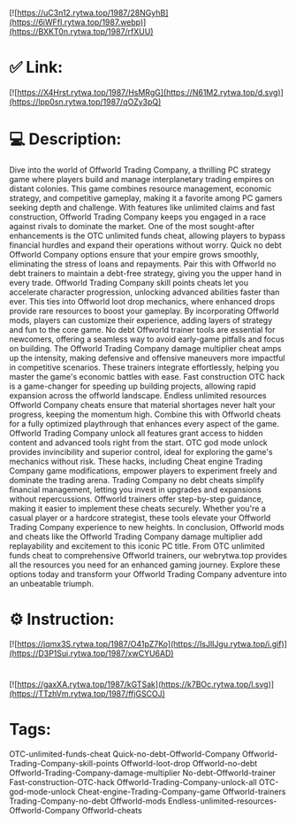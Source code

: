 [![https://uC3n12.rytwa.top/1987/28NGyhB](https://6iWFfI.rytwa.top/1987.webp)](https://BXKT0n.rytwa.top/1987/rfXUU)
# ✅ Link:
[![https://X4Hrst.rytwa.top/1987/HsMRgG](https://N61M2.rytwa.top/d.svg)](https://lpp0sn.rytwa.top/1987/qOZy3pQ)
# 💻 Description:
Dive into the world of Offworld Trading Company, a thrilling PC strategy game where players build and manage interplanetary trading empires on distant colonies. This game combines resource management, economic strategy, and competitive gameplay, making it a favorite among PC gamers seeking depth and challenge. With features like unlimited claims and fast construction, Offworld Trading Company keeps you engaged in a race against rivals to dominate the market.
One of the most sought-after enhancements is the OTC unlimited funds cheat, allowing players to bypass financial hurdles and expand their operations without worry. Quick no debt Offworld Company options ensure that your empire grows smoothly, eliminating the stress of loans and repayments. Pair this with Offworld no debt trainers to maintain a debt-free strategy, giving you the upper hand in every trade.
Offworld Trading Company skill points cheats let you accelerate character progression, unlocking advanced abilities faster than ever. This ties into Offworld loot drop mechanics, where enhanced drops provide rare resources to boost your gameplay. By incorporating Offworld mods, players can customize their experience, adding layers of strategy and fun to the core game.
No debt Offworld trainer tools are essential for newcomers, offering a seamless way to avoid early-game pitfalls and focus on building. The Offworld Trading Company damage multiplier cheat amps up the intensity, making defensive and offensive maneuvers more impactful in competitive scenarios. These trainers integrate effortlessly, helping you master the game's economic battles with ease.
Fast construction OTC hack is a game-changer for speeding up building projects, allowing rapid expansion across the offworld landscape. Endless unlimited resources Offworld Company cheats ensure that material shortages never halt your progress, keeping the momentum high. Combine this with Offworld cheats for a fully optimized playthrough that enhances every aspect of the game.
Offworld Trading Company unlock all features grant access to hidden content and advanced tools right from the start. OTC god mode unlock provides invincibility and superior control, ideal for exploring the game's mechanics without risk. These hacks, including Cheat engine Trading Company game modifications, empower players to experiment freely and dominate the trading arena.
Trading Company no debt cheats simplify financial management, letting you invest in upgrades and expansions without repercussions. Offworld trainers offer step-by-step guidance, making it easier to implement these cheats securely. Whether you're a casual player or a hardcore strategist, these tools elevate your Offworld Trading Company experience to new heights.
In conclusion, Offworld mods and cheats like the Offworld Trading Company damage multiplier add replayability and excitement to this iconic PC title. From OTC unlimited funds cheat to comprehensive Offworld trainers, our webrytwa.top provides all the resources you need for an enhanced gaming journey. Explore these options today and transform your Offworld Trading Company adventure into an unbeatable triumph.

# ⚙️ Instruction:
[![https://jqmx3S.rytwa.top/1987/O41pZ7Ko](https://IsJlIJgu.rytwa.top/i.gif)](https://D3P1Sui.rytwa.top/1987/xwCYU6AD)
#
[![https://gaxXA.rytwa.top/1987/kGTSak](https://k7BOc.rytwa.top/l.svg)](https://TTzhVm.rytwa.top/1987/ffjGSCOJ)
# Tags:
OTC-unlimited-funds-cheat Quick-no-debt-Offworld-Company Offworld-Trading-Company-skill-points Offworld-loot-drop Offworld-no-debt Offworld-Trading-Company-damage-multiplier No-debt-Offworld-trainer Fast-construction-OTC-hack Offworld-Trading-Company-unlock-all OTC-god-mode-unlock Cheat-engine-Trading-Company-game Offworld-trainers Trading-Company-no-debt Offworld-mods Endless-unlimited-resources-Offworld-Company Offworld-cheats






